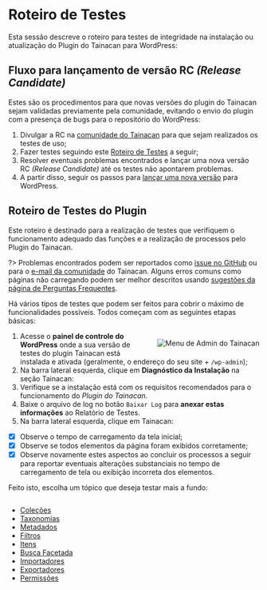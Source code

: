 # Roteiro de Testes

Esta sessão descreve o roteiro para testes de integridade na instalação ou atualização do Plugin do Tainacan para WordPress:

## Fluxo para lançamento de versão RC *(Release Candidate)*

Estes são os procedimentos para que novas versões do plugin do Tainacan sejam validadas previamente pela comunidade, evitando o envio do plugin com a presença de bugs para o repositório do WordPress:

1. Divulgar a RC na [comunidade do Tainacan](https://lists.riseup.net/www/subscribe/tainacan) para que sejam realizados os testes de uso;
2. Fazer testes seguindo este [Roteiro de Testes](#roteiro-de-testes-do-plugin) a seguir;
3. Resolver eventuais problemas encontrados e lançar uma nova versão RC *(Release Candidate)* até os testes não apontarem problemas.
4. A partir disso, seguir os passos para [lançar uma nova versão](/dev/release.md) para WordPress.

## Roteiro de Testes do Plugin

Este roteiro é destinado para a realização de testes que verifiquem o funcionamento adequado das funções e a realização de processos pelo Plugin do Tainacan.

?> Problemas encontrados podem ser reportados como [issue no GitHub](https://github.com/tainacan/tainacan/issues ':ignore') ou para o [e-mail da comunidade](mailto:tainacan@lists.riseup.net ':ignore') do Tainacan. Alguns erros comuns como páginas não carregando podem ser melhor descritos usando [sugestões da página de Perguntas Frequentes](/pt-br/faq#acho-que-encontrei-um-erro-como-devo-proceder).

Há vários tipos de testes que podem ser feitos para cobrir o máximo de funcionalidades possíveis. Todos começam com as seguintes etapas básicas:


<div style="float: right; margin-left: 32px;">

![Menu de Admin do Tainacan](/_assets/images/release-testing-1.png)

</div>

1. Acesse o **painel de controle do WordPress** onde a sua versão de testes do plugin Tainacan está instalada e ativada (geralmente, o endereço do seu site + `/wp-admin`);
2. Na barra lateral esquerda, clique em **Diagnóstico da Instalação** na seção Tainacan:
  1. Verifique se a instalação está com os requisitos recomendados para o funcionamento do *Plugin do Tainacan*.
  2. Baixe o arquivo de log no botão `Baixar Log` para **anexar estas informações** ao Relatório de Testes.
3. Na barra lateral esquerda, clique em Tainacan:
  - [x] Observe o tempo de carregamento da tela inicial;
  - [x] Observe se todos elementos da página foram exibidos corretamente;
  - [x] Observe novamente estes aspectos ao concluir os processos a seguir para reportar eventuais alterações substanciais no tempo de carregamento de tela ou exibição incorreta dos elementos.

Feito isto, escolha um tópico que deseja testar mais a fundo:

<div style="column-count: 2; column-width: 250px;">

* [Coleções](/pt-br/testing-collections.md)
* [Taxonomias](/pt-br/testing-taxonomies.md)
* [Metadados](/pt-br/testing-metadata.md)
* [Filtros](/pt-br/testing-filters.md)
* [Itens](/pt-br/testing-items.md)
* [Busca Facetada](/pt-br/testing-search.md)
* [Importadores](/pt-br/testing-importers.md)
* [Exportadores](/pt-br/testing-exporters.md)
* [Permissões](/pt-br/testing-capabilities.md)

</div>
